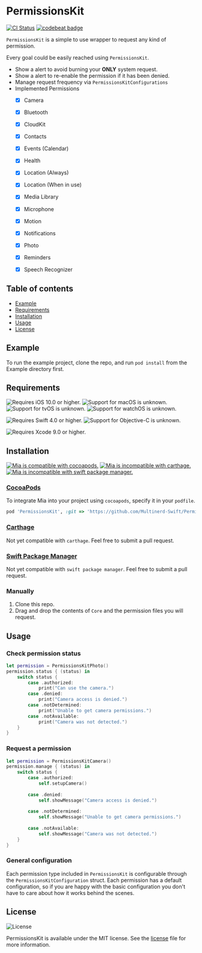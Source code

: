 # PermissionsKit


[![CI Status](https://img.shields.io/travis/Multinerd-Swift/PermissionsKit.svg?style=flat&colorA=212121)](https://travis-ci.org/Multinerd-Swift/PermissionsKit)
[![codebeat badge](https://codebeat.co/badges/066bdbfe-2670-41a0-86e0-a1afab3f2be8)](https://codebeat.co/projects/github-com-multinerd-swift-permissionskit-master)

`PermissionsKit` is a simple to use wrapper to request any kind of permission.  

Every goal could be easily reached using `PermissionsKit`.
* Show a alert to avoid burning your **ONLY** system request.
* Show a alert to re-enable the permission if it has been denied.
* Manage request frequency via `PermissionsKitConfigurations`
* Implemented Permissions
  - [x] Camera
  - [x] Bluetooth
  - [x] CloudKit
  - [x] Contacts
  - [x] Events (Calendar)
  - [x] Health
  - [x] Location (Always)
  - [x] Location (When in use)
  - [x] Media Library
  - [x] Microphone
  - [x] Motion
  - [x] Notifications
  - [x] Photo
  - [x] Reminders
  - [x] Speech Recognizer





## Table of contents

* [Example](#example)
* [Requirements](#requirements)
* [Installation](#installation)
* [Usage](#usage)
* [License](#license)





<a name="example"></a>
## Example

To run the example project, clone the repo, and run `pod install` from the Example directory first.





<a name="requirements"></a>
## Requirements

![Requires iOS 10.0 or higher.][iosBadge]
![Support for macOS is unknown.][macBadge]
![Support for tvOS is unknown.][tvBadge]
![Support for watchOS is unknown.][watchBadge]

![Requires Swift 4.0 or higher.][swiftBadge]
![Support for Objective-C is unknown.][objcBadge]

![Requires Xcode 9.0 or higher.][xcodeBadge]

[iosBadge]: https://img.shields.io/badge/ios-10.0+-a.svg?style=flat&colorA=212121&colorB=616161
[macBadge]: https://img.shields.io/badge/macos-unknown-a.svg?style=flat&colorA=212121&colorB=616161
[tvBadge]: https://img.shields.io/badge/tvos-unknown-a.svg?style=flat&colorA=212121&colorB=616161
[watchBadge]: https://img.shields.io/badge/watchos-unknown-a.svg?style=flat&colorA=212121&colorB=616161

[swiftBadge]: https://img.shields.io/badge/swift-4.0+-a.svg?style=flat&colorA=212121&colorB=FD7935
[objcBadge]: https://img.shields.io/badge/objective--c-unknown-a.svg?style=flat&colorA=212121&colorB=616161

[xcodeBadge]: https://img.shields.io/badge/xcode-9.0+-a.svg?style=flat&colorA=212121&colorB=00B0FF





<a name="installation"></a>
## Installation

[![Mia is compatible with cocoapods.][cocoapodsBadge]][cocoapodsURL]
[![Mia is incompatible with carthage.][carthageBadge]][carthageURL]
[![Mia is incompatible with swift package manager.][spmBadge]][spmURL]


### [CocoaPods][cocoapodsURL]

To integrate Mia into your project using `cocoapods`, specify it in your `podfile`.

```ruby
pod 'PermissionsKit', :git => 'https://github.com/Multinerd-Swift/PermissionsKit.git'
```


### [Carthage][carthageURL]

Not yet compatible with `carthage`. Feel free to submit a pull request.


### [Swift Package Manager][spmURL]

Not yet compatible with `swift package manager`. Feel free to submit a pull request.


### Manually

1. Clone this repo.
2. Drag and drop the contents of `Core` and the permission files you will request.

[cocoapodsBadge]: https://img.shields.io/badge/cocoapods-compatible-a.svg?style=flat&colorA=212121&colorB=00C853
[carthageBadge]: https://img.shields.io/badge/carthage-incompatible-red.svg?style=flat&colorA=212121&colorB=E53935
[spmBadge]: https://img.shields.io/badge/spm-incompatible-red.svg?style=flat&colorA=212121&colorB=E53935

[cocoapodsURL]: http://cocoapods.org
[carthageURL]: https://github.com/Carthage/Carthage
[spmURL]: https://swift.org/package-manager/





<a name="usage"></a>
## Usage

### Check permission status
```swift
let permission = PermissionsKitPhoto()
permission.status { (status) in
    switch status {
        case .authorized:    
            print("Can use the camera.")
        case .denied:        
            print("Camera access is denied.")
        case .notDetermined: 
            print("Unable to get camera permissions.")
        case .notAvailable:  
            print("Camera was not detected.")
    }
}
```

### Request a permission
```swift
let permission = PermissionsKitCamera()
permission.manage { (status) in
    switch status {
        case .authorized:    
            self.setupCamera()
            
        case .denied:        
            self.showMessage("Camera access is denied.")
            
        case .notDetermined: 
            self.showMessage("Unable to get camera permissions.")
            
        case .notAvailable:  
            self.showMessage("Camera was not detected.")
    }
}        
```

### General configuration
Each permission type included in `PermissionsKit` is configurable through the `PermissionsKitConfiguration` struct. Each permission has a default configuration, so if you are happy with the basic configuration you don't have to care about how it works behind the scenes.





<a name="license"></a>
## License

![License][licenseBadge]

PermissionsKit is available under the MIT license. See the [license][licenseURL] file for more information.

[licenseBadge]: https://img.shields.io/badge/license-MIT-a.svg?style=flat&colorA=212121&colorB=616161
[licenseURL]: https://github.com/Multinerd-Swift/PermissionsKit/blob/master/LICENSE
